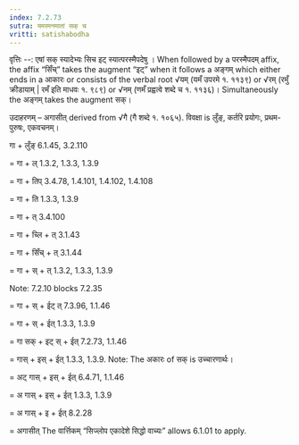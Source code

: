 ```yaml
---
index: 7.2.73
sutra: यमरमनमातां सक् च
vritti: satishabodha
---
```



वृत्तिः --: एषां सक् स्यादेभ्यः सिच इट् स्यात्परस्मैपदेषु । When followed by a परस्मैपदम् affix, the affix “सिँच्” takes the augment “इट्” when it follows a अङ्गम् which either ends in a आकारः or consists of the verbal root √यम् (यमँ उपरमे १. ११३९) or √रम् (रमुँ क्रीडायाम् | रमँ इति माधवः १. ९८९) or √नम् (णमँ प्रह्वत्वे शब्दे च १. ११३६)। Simultaneously the अङ्गम् takes the augment सक्।


उदाहरणम् – अगासीत् derived from √गै (गै शब्दे १. १०६५). विवक्षा is लुँङ्, कर्तरि प्रयोगः, प्रथम-पुरुषः, एकवचनम्।


गा + लुँङ् 6.1.45, 3.2.110

= गा + ल् 1.3.2, 1.3.3, 1.3.9

= गा + तिप् 3.4.78, 1.4.101, 1.4.102, 1.4.108

= गा + ति 1.3.3, 1.3.9

= गा + त् 3.4.100

= गा + च्लि + त् 3.1.43

= गा + सिँच् + त् 3.1.44

= गा + स् + त् 1.3.2, 1.3.3, 1.3.9

Note: 7.2.10 blocks 7.2.35

= गा + स् + ईट् त् 7.3.96, 1.1.46

= गा + स् + ईत् 1.3.3, 1.3.9

= गा सक् + इट् स् + ईत् 7.2.73, 1.1.46

= गास् + इस् + ईत् 1.3.3, 1.3.9. Note: The अकारः of सक् is उच्चारणार्थः।

= अट् गास् + इस् + ईत् 6.4.71, 1.1.46

= अ गास् + इस् + ईत् 1.3.3, 1.3.9

= अ गास् + इ + ईत् 8.2.28

= अगासीत् The वार्त्तिकम् “सिज्लोप एकादेशे सिद्धो वाच्यः” allows 6.1.01 to apply.

